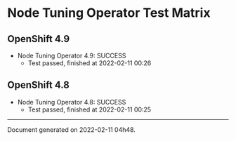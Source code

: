 
Node Tuning Operator Test Matrix
================================

OpenShift 4.9
-------------



* Node Tuning Operator 4.9: SUCCESS
  - Test passed, finished at 2022-02-11 00:26

OpenShift 4.8
-------------



* Node Tuning Operator 4.8: SUCCESS
  - Test passed, finished at 2022-02-11 00:25

---
Document generated on 2022-02-11 04h48.
